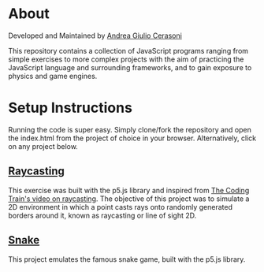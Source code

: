 # About
Developed and Maintained by [Andrea Giulio Cerasoni](https://www.linkedin.com/in/andreacerasoni/)

This repository contains a collection of JavaScript programs ranging from simple exercises to more complex projects with the aim of practicing the JavaScript language and surrounding frameworks, and to gain exposure to physics and game engines.

# Setup Instructions

Running the code is super easy. Simply clone/fork the repository and open the index.html from the project of choice in your browser. Alternatively, click on any project below.

## [Raycasting](/raycasting/index.html)


This exercise was built with the p5.js library and inspired from [The Coding Train's video on raycasting](https://www.youtube.com/watch?v=TOEi6T2mtHo). The objective of this project was to simulate a 2D environment in which a point casts rays onto randomly generated borders around it, known as raycasting or line of sight 2D.
 
## [Snake](/snake/index.html)

This project emulates the famous snake game, built with the p5.js library.
